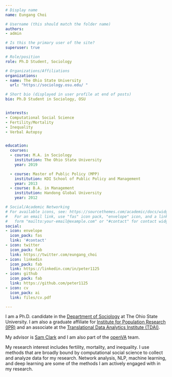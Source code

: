 ```yaml
---
# Display name
name: Eungang Choi

# Username (this should match the folder name)
authors:
- admin

# Is this the primary user of the site?
superuser: true

# Role/position
role: Ph.D Student, Sociology

# Organizations/Affiliations
organizations:
- name: The Ohio State University
  url: "https://sociology.osu.edu/ "

# Short bio (displayed in user profile at end of posts)
bio: Ph.D Student in Sociology, OSU


interests:
- Computational Social Science
- Fertility/Mortality
- Inequality
- Verbal Autopsy


education:
  courses:
  - course: M.A. in Sociology
    institution: The Ohio State University
    year: 2019

  - course: Master of Public Policy (MPP)
    institution: KDI School of Public Policy and Management
    year: 2013
  - course: B.A. in Management
    institution: Handong Global University
    year: 2012

# Social/Academic Networking
# For available icons, see: https://sourcethemes.com/academic/docs/widgets/#icons
#   For an email link, use "fas" icon pack, "envelope" icon, and a link in the
#   form "mailto:your-email@example.com" or "#contact" for contact widget.
social:
- icon: envelope
  icon_pack: fas
  link: '#contact'
- icon: twitter
  icon_pack: fab
  link: https://twitter.com/eungang_choi
- icon: linkedin
  icon_pack: fab
  link: https://linkedin.com/in/peter1125
- icon: github
  icon_pack: fab
  link: https://github.com/peter1125
- icon: cv
  icon_pack: ai
  link: files/cv.pdf

---
```


I am a Ph.D. candidate in the [Department of Sociology](https://sociology.osu.edu/) at The Ohio State University. I am also a graduate affiliate for [Institute for Population Research (IPR)](https://ipr.osu.edu/) and an associate at the [Translational Data Analytics Institute (TDAI)](https://tdai.osu.edu/).

My advisor is [Sam Clark](http://www.samclark.net/) and I am also part of the [openVA](http://openva.net/) team.

My research interest includes fertility, mortality, and inequality. I use methods that are broadly bound by computational social science to collect and analyze data for my research. Network analysis, NLP, machine learning, and deep learning are some of the methods I am actively engaged with in my research.